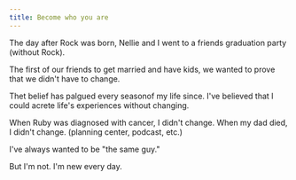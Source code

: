 ```yaml
---
title: Become who you are
---
```


The day after Rock was born, Nellie and I went to a friends graduation party (without Rock).

The first of our friends to get married and have kids, we wanted to prove that we didn't have to change.

Thet belief has palgued every seasonof my life since. I've believed that I could acrete life's experiences without changing.

When Ruby was diagnosed with cancer, I didn't change.
When my dad died, I didn't change.
(planning center, podcast, etc.)

I've always wanted to be "the same guy."

But I'm not. I'm new every day.

